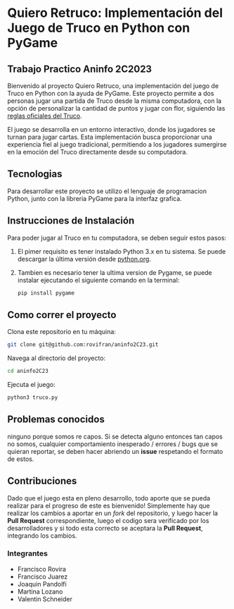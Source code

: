 # Quiero Retruco: Implementación del Juego de Truco en Python con PyGame
## Trabajo Practico Aninfo 2C2023

Bienvenido al proyecto Quiero Retruco, una implementación del juego de Truco en Python con la ayuda de PyGame. 
Este proyecto permite a dos personas jugar una partida de Truco desde la misma computadora, 
con la opción de personalizar la cantidad de puntos y jugar con flor, siguiendo las [reglas oficiales del Truco](https://asart.com.ar/el-reglamento/#truco-carta-jugada).

El juego se desarrolla en un entorno interactivo, donde los jugadores se turnan para jugar cartas. Esta implementación busca proporcionar una experiencia fiel al juego tradicional, permitiendo a los jugadores sumergirse en la emoción del Truco directamente desde su computadora.

## Tecnologias
Para desarrollar este proyecto se utilizo el lenguaje de programacion Python, junto con la libreria PyGame para la interfaz grafica.

## Instrucciones de Instalación
Para poder jugar al Truco en tu computadora, se deben seguir estos pasos:

1. El pimer requisito es tener instalado Python 3.x en tu sistema. Se puede descargar la última versión desde [python.org](https://www.python.org/).

2. Tambien es necesario tener la ultima version de Pygame, se puede instalar ejecutando el siguiente comando en la terminal:
   ```bash
   pip install pygame
   ```   
## Como correr el proyecto
Clona este repositorio en tu máquina:

```bash
git clone git@github.com:rovifran/aninfo2C23.git
```
Navega al directorio del proyecto:

```bash
cd aninfo2C23
```
Ejecuta el juego:

```bash
python3 truco.py
```

## Problemas conocidos
ninguno porque somos re capos. Si se detecta alguno entonces tan capos no somos, cualquier comportamiento inesperado / errores / bugs que se quieran reportar, se deben hacer abriendo un **issue** respetando el formato de estos. 

## Contribuciones
Dado que el juego esta en pleno desarrollo, todo aporte que se pueda realizar para el progreso de este es bienvenido! Simplemente hay que realizar los cambios a aportar en un *fork* del repositorio, y luego hacer la **Pull Request** correspondiente, luego el codigo sera verificado por los desarrolladores y si todo esta correcto se aceptara la **Pull Request**, integrando los cambios.

### Integrantes
- Francisco Rovira
- Francisco Juarez
- Joaquin Pandolfi
- Martina Lozano
- Valentin Schneider